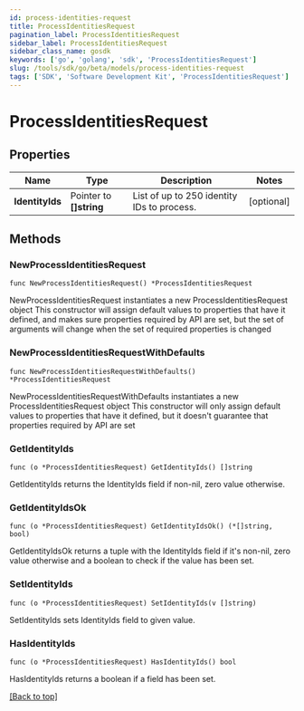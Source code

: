```yaml
---
id: process-identities-request
title: ProcessIdentitiesRequest
pagination_label: ProcessIdentitiesRequest
sidebar_label: ProcessIdentitiesRequest
sidebar_class_name: gosdk
keywords: ['go', 'golang', 'sdk', 'ProcessIdentitiesRequest'] 
slug: /tools/sdk/go/beta/models/process-identities-request
tags: ['SDK', 'Software Development Kit', 'ProcessIdentitiesRequest']
---
```


# ProcessIdentitiesRequest

## Properties

Name | Type | Description | Notes
------------ | ------------- | ------------- | -------------
**IdentityIds** |  Pointer to **[]string** | List of up to 250 identity IDs to process. | [optional] 

## Methods

### NewProcessIdentitiesRequest

`func NewProcessIdentitiesRequest() *ProcessIdentitiesRequest`

NewProcessIdentitiesRequest instantiates a new ProcessIdentitiesRequest object
This constructor will assign default values to properties that have it defined,
and makes sure properties required by API are set, but the set of arguments
will change when the set of required properties is changed

### NewProcessIdentitiesRequestWithDefaults

`func NewProcessIdentitiesRequestWithDefaults() *ProcessIdentitiesRequest`

NewProcessIdentitiesRequestWithDefaults instantiates a new ProcessIdentitiesRequest object
This constructor will only assign default values to properties that have it defined,
but it doesn't guarantee that properties required by API are set

### GetIdentityIds

`func (o *ProcessIdentitiesRequest) GetIdentityIds() []string`

GetIdentityIds returns the IdentityIds field if non-nil, zero value otherwise.

### GetIdentityIdsOk

`func (o *ProcessIdentitiesRequest) GetIdentityIdsOk() (*[]string, bool)`

GetIdentityIdsOk returns a tuple with the IdentityIds field if it's non-nil, zero value otherwise
and a boolean to check if the value has been set.

### SetIdentityIds

`func (o *ProcessIdentitiesRequest) SetIdentityIds(v []string)`

SetIdentityIds sets IdentityIds field to given value.

### HasIdentityIds

`func (o *ProcessIdentitiesRequest) HasIdentityIds() bool`

HasIdentityIds returns a boolean if a field has been set.


[[Back to top]](#) 


